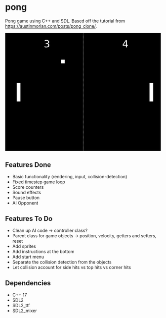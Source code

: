 # pong

Pong game using C++ and SDL. Based off the tutorial from https://austinmorlan.com/posts/pong_clone/.

![Gameplay Demo](demo.png)

## Features Done

- Basic functionality (rendering, input, collision-detection)
- Fixed timestep game loop
- Score counters
- Sound effects
- Pause button
- AI Opponent

## Features To Do

- Clean up AI code -> controller class?
- Parent class for game objects -> position, velocity, getters and setters, reset
- Add sprites
- Add instructions at the bottom
- Add start menu
- Separate the collision detection from the objects
- Let collision account for side hits vs top hits vs corner hits

## Dependencies

- C++ 17  
- SDL2  
- SDL2_ttf 
- SDL2_mixer